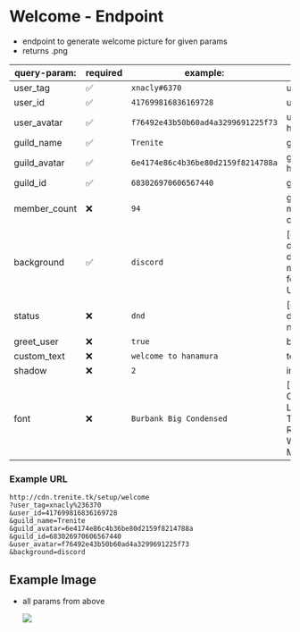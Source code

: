 # Welcome - Endpoint

-   endpoint to generate welcome picture for given params
-   returns .png

| query-param: | required           | example:                           | values:                                                                |
| ------------ | ------------------ | ---------------------------------- | ---------------------------------------------------------------------- |
| user_tag     | :white_check_mark: | `xnacly#6370`                      | user tag                                                               |
| user_id      | :white_check_mark: | `417699816836169728`               | user id                                                                |
| user_avatar  | :white_check_mark: | `f76492e43b50b60ad4a3299691225f73` | user avatar hash                                                       |
| guild_name   | :white_check_mark: | `Trenite`                          | guild name                                                             |
| guild_avatar | :white_check_mark: | `6e4174e86c4b36be80d2159f8214788a` | guild avatar hash                                                      |
| guild_id     | :white_check_mark: | `683026970606567440`               | guild id                                                               |
| member_count | :x:                | `94`                               | guild member count                                                     |
| background   | :white_check_mark: | `discord`                          | [discord, default, default_small, minecraft, fortnite] / URL           |
| status       | :x:                | `dnd`                              | [online, idle, dnd, offline, none]                                     |
| greet_user   | :x:                | `true`                             | boolean                                                                |
| custom_text  | :x:                | `welcome to hanamura`              | text                                                                   |
| shadow       | :x:                | `2`                                | integer                                                                |
| font         | :x:                | `Burbank Big Condensed`            | [Burbank Big Condensed, Lypix, Arial, Times New Roman, Whitney Medium] |

### Example URL

```
http://cdn.trenite.tk/setup/welcome
?user_tag=xnacly%236370
&user_id=417699816836169728
&guild_name=Trenite
&guild_avatar=6e4174e86c4b36be80d2159f8214788a
&guild_id=683026970606567440
&user_avatar=f76492e43b50b60ad4a3299691225f73
&background=discord
```

## Example Image

-   all params from above

    <kbd>

    <img src="https://github.com/Trenite/image-manipulation-api/blob/master/docs/setup/welcome/welcome.png"/>

    <kbd/>
